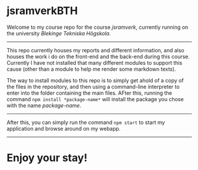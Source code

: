 # jsramverkBTH

Welcome to my course repo for the course *jsramverk*, currently running on the university *Blekinge Tekniska Högskola*.

---

This repo currently houses my reports and different information, and also houses the work i do on the front-end and the back-end during this course. Currently I have not installed that many different modules to support this cause (other than a module to help me render some markdown texts). 

The way to install modules to this repo is to simply get ahold of a copy of the files in the repository, and then using a command-line interpreter to enter into the folder containing the main files. AFter this, running the command `npm install *package-name*` will install the package you chose with the name *package-name*.

---

After this, you can simply run the command `npm start` to start my application and browse around on my webapp.

---

# Enjoy your stay!

